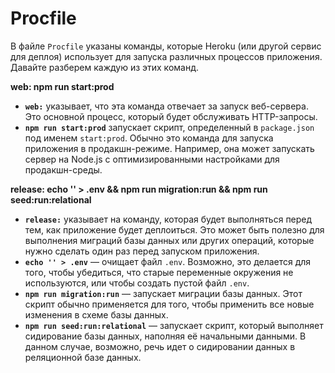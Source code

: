 # Procfile

В файле `Procfile` указаны команды, которые Heroku (или другой сервис для деплоя) использует для запуска различных процессов приложения. Давайте разберем каждую из этих команд.

**web: npm run start:prod**

- **`web:`** указывает, что эта команда отвечает за запуск веб-сервера. Это основной процесс, который будет обслуживать HTTP-запросы.
- **`npm run start:prod`** запускает скрипт, определенный в `package.json` под именем `start:prod`. Обычно это команда для запуска приложения в продакшн-режиме. Например, она может запускать сервер на Node.js с оптимизированными настройками для продакшн-среды.

**release: echo '' > .env && npm run migration:run && npm run seed:run:relational**

- **`release:`** указывает на команду, которая будет выполняться перед тем, как приложение будет деплоиться. Это может быть полезно для выполнения миграций базы данных или других операций, которые нужно сделать один раз перед запуском приложения.
- **`echo '' > .env`** — очищает файл `.env`. Возможно, это делается для того, чтобы убедиться, что старые переменные окружения не используются, или чтобы создать пустой файл `.env`.
- **`npm run migration:run`** — запускает миграции базы данных. Этот скрипт обычно применяется для того, чтобы применить все новые изменения в схеме базы данных.
- **`npm run seed:run:relational`** — запускает скрипт, который выполняет сидирование базы данных, наполняя её начальными данными. В данном случае, возможно, речь идет о сидировании данных в реляционной базе данных.
